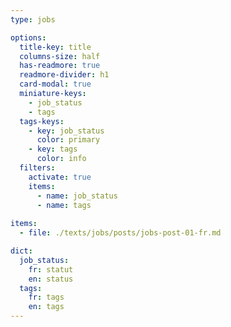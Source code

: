 ```yaml
---
type: jobs

options:
  title-key: title
  columns-size: half
  has-readmore: true
  readmore-divider: h1
  card-modal: true
  miniature-keys: 
    - job_status
    - tags
  tags-keys: 
    - key: job_status
      color: primary
    - key: tags
      color: info
  filters: 
    activate: true
    items: 
      - name: job_status
      - name: tags
    
items:
  - file: ./texts/jobs/posts/jobs-post-01-fr.md

dict:
  job_status: 
    fr: statut
    en: status
  tags:
    fr: tags
    en: tags
---
```

